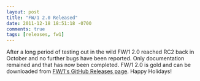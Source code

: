 ```yaml
---
layout: post
title: "FW/1 2.0 Released"
date: 2011-12-18 18:51:18 -0700
comments: true
tags: [releases, fw1]
---
```

After a long period of testing out in the wild FW/1 2.0 reached RC2 back in October and no further bugs have been reported. Only documentation remained and that has now been completed. FW/1 2.0 is gold and can be downloaded from [FW/1's GitHub Releases page](https://github.com/framework-one/fw1/releases). Happy Holidays!
